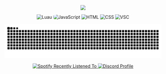 <p align="center">
<a href="[https://github.com/anuraghazra/github-readme-stats](https://github.com/envixityyy/github-readme-stats)">
<img height=200 align="center" src="https://github-readme-stats.vercel.app/api/top-langs/?username=envixityyy&layout=donut&theme=tokyonight"/>
</a>
<a href="https://github.com/envixityyy/github-readme-stats"
<img height=200 src="https://github-readme-stats.vercel.app/api?username=envixityyy&theme=tokyonight&rank_icon=github"/>
</a>
</p>

<p align="center">
<img src="https://upload.wikimedia.org/wikipedia/commons/thumb/8/8f/Luau_Logo_%28Programming_Language%29.svg/2048px-Luau_Logo_%28Programming_Language%29.svg.png" alt="Luau" width="45" height="45"/>
<img id="js" src="https://upload.wikimedia.org/wikipedia/commons/thumb/9/99/Unofficial_JavaScript_logo_2.svg/2048px-Unofficial_JavaScript_logo_2.svg.png" alt="JavaScript" width="45" height="45" style="border-radius:25%;"/>
<img src="https://www.w3.org/html/logo/downloads/HTML5_Badge_512.png" alt="HTML" width="45" height="45"/>
<img src="https://upload.wikimedia.org/wikipedia/commons/6/62/CSS3_logo.svg" alt="CSS" width="45" height="45"/>
<img src="https://upload.wikimedia.org/wikipedia/commons/thumb/9/9a/Visual_Studio_Code_1.35_icon.svg/2048px-Visual_Studio_Code_1.35_icon.svg.png" alt="VSC" width="45" height="45"/>
</p>

<img src="https://raw.githubusercontent.com/envixityyy/envixityyy/refs/heads/output/snake.svg" alt="Snake animation"/>

<p align="center">
<a href="https://open.spotify.com/user/lsb23umq54wmbcfn5ycat5huv">
<img
src="https://spotify-recently-played-readme.vercel.app/api?user=lsb23umq54wmbcfn5ycat5huv"
alt="Spotify Recently Listened To"">
</a>
<a href="https://discord.com/users/852615798999613480">
<img
src="https://lanyard.cnrad.dev/api/852615798999613480"
alt="Discord Profile"
width="500"
/>
</a> 
</p>
